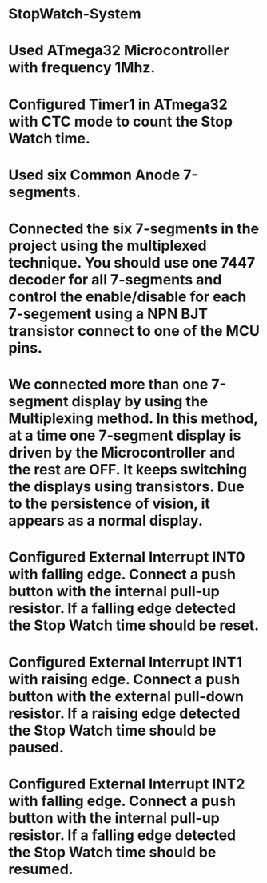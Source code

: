 # StopWatch-System

# Used ATmega32 Microcontroller with frequency 1Mhz.

# Configured Timer1 in ATmega32 with CTC mode to count the Stop Watch time.

# Used six Common Anode 7-segments.

# Connected the six 7-segments in the project using the multiplexed technique. You should use one 7447 decoder for all 7-segments and control the enable/disable for each 7-segement using a NPN BJT transistor connect to one of the MCU pins.

# We connected more than one 7-segment display by using the Multiplexing method. In this method, at a time one 7-segment display is driven by the Microcontroller and the rest are OFF. It keeps switching the displays using transistors. Due to the persistence of vision, it appears as a normal display.

# Configured External Interrupt INT0 with falling edge. Connect a push button with the internal pull-up resistor. If a falling edge detected the Stop Watch time should be reset.

# Configured External Interrupt INT1 with raising edge. Connect a push button with the external pull-down resistor. If a raising edge detected the Stop Watch time should be paused.

# Configured External Interrupt INT2 with falling edge. Connect a push button with the internal pull-up resistor. If a falling edge detected the Stop Watch time should be resumed.
